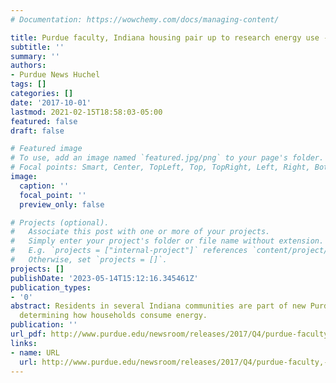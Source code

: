 ```yaml
---
# Documentation: https://wowchemy.com/docs/managing-content/

title: Purdue faculty, Indiana housing pair up to research energy use - Purdue University
subtitle: ''
summary: ''
authors:
- Purdue News Huchel
tags: []
categories: []
date: '2017-10-01'
lastmod: 2021-02-15T18:58:03-05:00
featured: false
draft: false

# Featured image
# To use, add an image named `featured.jpg/png` to your page's folder.
# Focal points: Smart, Center, TopLeft, Top, TopRight, Left, Right, BottomLeft, Bottom, BottomRight.
image:
  caption: ''
  focal_point: ''
  preview_only: false

# Projects (optional).
#   Associate this post with one or more of your projects.
#   Simply enter your project's folder or file name without extension.
#   E.g. `projects = ["internal-project"]` references `content/project/deep-learning/index.md`.
#   Otherwise, set `projects = []`.
projects: []
publishDate: '2023-05-14T15:12:16.345461Z'
publication_types:
- '0'
abstract: Residents in several Indiana communities are part of new Purdue research
  determining how households consume energy.
publication: ''
url_pdf: http://www.purdue.edu/newsroom/releases/2017/Q4/purdue-faculty,-indiana-housing-pair-up-to-research-energy-use.html
links:
- name: URL
  url: http://www.purdue.edu/newsroom/releases/2017/Q4/purdue-faculty,-indiana-housing-pair-up-to-research-energy-use.html
---
```

